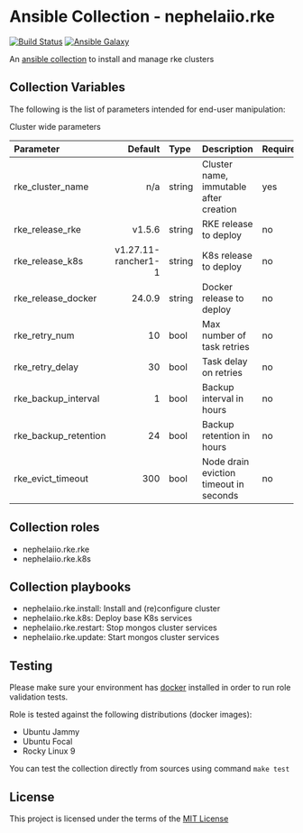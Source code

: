 # Ansible Collection - nephelaiio.rke

[![Build Status](https://github.com/nephelaiio/ansible-collection-rke/actions/workflows/molecule.yml/badge.svg)](https://github.com/nephelaiio/ansible-collection-rke/actions/wofklows/molecule.yml)
[![Ansible Galaxy](http://img.shields.io/badge/ansible--galaxy-nephelaiio.rke-blue.svg)](https://galaxy.ansible.com/ui/repo/published/nephelaiio/rke/)

An [ansible collection](https://galaxy.ansible.com/ui/repo/published/nephelaiio/rke/) to install and manage rke clusters

## Collection Variables

The following is the list of parameters intended for end-user manipulation: 

Cluster wide parameters

| Parameter            |             Default | Type   | Description                            | Required |
|:---------------------|--------------------:|:-------|:---------------------------------------|:---------|
| rke_cluster_name     |                 n/a | string | Cluster name, immutable after creation | yes      |
| rke_release_rke      |              v1.5.6 | string | RKE release to deploy                  | no       |
| rke_release_k8s      | v1.27.11-rancher1-1 | string | K8s release to deploy                  | no       |
| rke_release_docker   |              24.0.9 | string | Docker release to deploy               | no       |
| rke_retry_num        |                  10 | bool   | Max number of task retries             | no       |
| rke_retry_delay      |                  30 | bool   | Task delay on retries                  | no       |
| rke_backup_interval  |                   1 | bool   | Backup interval in hours               | no       |
| rke_backup_retention |                  24 | bool   | Backup retention in hours              | no       |
| rke_evict_timeout    |                 300 | bool   | Node drain eviction timeout in seconds | no       |

## Collection roles

* nephelaiio.rke.rke
* nephelaiio.rke.k8s

## Collection playbooks

* nephelaiio.rke.install: Install and (re)configure cluster
* nephelaiio.rke.k8s: Deploy base K8s services
* nephelaiio.rke.restart: Stop mongos cluster services
* nephelaiio.rke.update: Start mongos cluster services

## Testing

Please make sure your environment has [docker](https://www.docker.com) installed in order to run role validation tests.

Role is tested against the following distributions (docker images):

  * Ubuntu Jammy
  * Ubuntu Focal
  * Rocky Linux 9

You can test the collection directly from sources using command `make test`

## License

This project is licensed under the terms of the [MIT License](/LICENSE)

